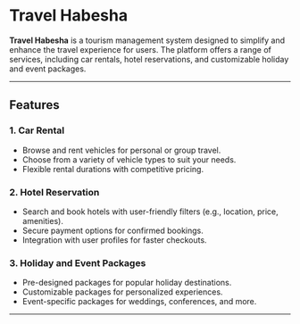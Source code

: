 # Travel Habesha

**Travel Habesha** is a tourism management system designed to simplify and enhance the travel experience for users. The platform offers a range of services, including car rentals, hotel reservations, and customizable holiday and event packages.

---

## Features

### 1. **Car Rental**
   - Browse and rent vehicles for personal or group travel.
   - Choose from a variety of vehicle types to suit your needs.
   - Flexible rental durations with competitive pricing.

### 2. **Hotel Reservation**
   - Search and book hotels with user-friendly filters (e.g., location, price, amenities).
   - Secure payment options for confirmed bookings.
   - Integration with user profiles for faster checkouts.

### 3. **Holiday and Event Packages**
   - Pre-designed packages for popular holiday destinations.
   - Customizable packages for personalized experiences.
   - Event-specific packages for weddings, conferences, and more.

---
